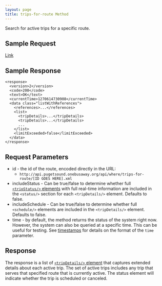 ```yaml
---
layout: page
title: trips-for-route Method
---
```


Search for active trips for a specific route.

## Sample Request

[Link](http://api.pugetsound.onebusaway.org/api/where/trips-for-route/1_100224.json?key=TEST)

## Sample Response

~~~
<response>
  <version>2</version>
  <code>200</code>
  <text>OK</text>
  <currentTime>1270614730908</currentTime>
  <data class="listWithReferences">
    <references>...</references>
    <list>
      <tripDetails>...</tripDetails>
      <tripDetails>...</tripDetails>
      ...
    </list>
    <limitExceeded>false</limitExceeded>
  </data>
</response>
~~~

## Request Parameters

* id - the id of the route, encoded directly in the URL:
    * `http://api.pugetsound.onebusaway.org/api/where/trips-for-route/[ID GOES HERE].xml`
* includeStatus - Can be true/false to determine whether full
  [`<tripStatus/>` elements](/api/where/elements/trip-status) with full real-time
  information are included in the `<status/>` section for each `<tripDetails/>`
  element.  Defaults to false.
* includeSchedule - Can be true/false to determine whether full `<schedule/>`
  elements are included in the `<tripDetails/>` element.  Defaults to false.
* time - by default, the method returns the status of the system right now.  However, the system
  can also be queried at a specific time.  This can be useful for testing.  See [timestamps](/api/where/#timestamps)
  for details on the format of the `time` parameter.

## Response

The response is a list of
[`<tripDetails/>` element](/api/where/elements/trip-details) that captures extended
details about each active trip.  The set of active trips includes any trip that
serves that specified route that is currently active.
The status element will indicate whether the trip is scheduled or canceled.
